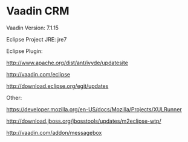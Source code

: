 Vaadin CRM
==

Vaadin Version: 7.1.15

Eclipse Project JRE: jre7 

Eclipse Plugin:

http://www.apache.org/dist/ant/ivyde/updatesite

http://vaadin.com/eclipse

http://download.eclipse.org/egit/updates

Other:

https://developer.mozilla.org/en-US/docs/Mozilla/Projects/XULRunner

http://download.jboss.org/jbosstools/updates/m2eclipse-wtp/

http://vaadin.com/addon/messagebox
